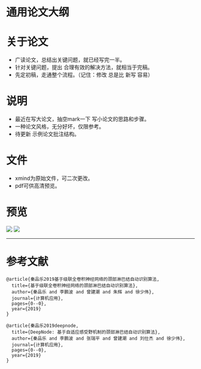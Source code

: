 # 通用论文大纲

# 关于论文
- 广读论文，总结出关键问题，就已经写完一半。
- 针对关键问题，提出 合理有效的解决方法，就相当于完稿。
- 先定初稿，走通整个流程。（记住：修改 总是比 新写 容易）


# 说明
- 最近在写大论文，抽空mark一下 写小论文的思路和步骤。
- 一种论文风格，无分好坏，仅限参考。
- 待更新 示例论文批注结构。

# 文件
- xmind为原始文件，可二次更改。
- pdf可供高清预览。

# 预览

![](https://github.com/bobo0810/PaperOutline/blob/master/论文大纲.png)
![](https://github.com/bobo0810/PaperOutline/blob/master/ExamplePaper/DeepNode论文大纲.png)

----------
 # 参考文献

```
@article{秦品乐2019基于级联全卷积神经网络的颈部淋巴结自动识别算法,
  title={基于级联全卷积神经网络的颈部淋巴结自动识别算法},
  author={秦品乐 and 李鹏波 and 曾建潮 and 朱辉 and 徐少伟},
  journal={计算机应用},
  pages={0--0},
  year={2019}
}

@article{秦品乐2019deepnode,
  title={DeepNode: 基于自适应感受野机制的颈部淋巴结自动识别算法},
  author={秦品乐 and 李鹏波 and 张瑞平 and 曾建潮 and 刘仕杰 and 徐少伟},
  journal={计算机应用},
  pages={0--0},
  year={2019}
}
```